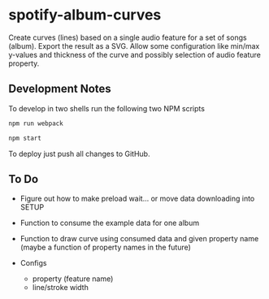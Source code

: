 # spotify-album-curves

Create curves (lines) based on a single audio feature for a set of songs (album). Export the result as a SVG. Allow some configuration like min/max y-values and thickness of the curve and possibly selection of audio feature property.

## Development Notes

To develop in two shells run the following two NPM scripts

```sh
npm run webpack
```

```sh
npm start
```

To deploy just push all changes to GitHub.

## To Do

- Figure out how to make preload wait... or move data downloading into SETUP

- Function to consume the example data for one album
- Function to draw curve using consumed data and given property name (maybe a function of property names in the future)
- Configs
  - property (feature name)
  - line/stroke width
